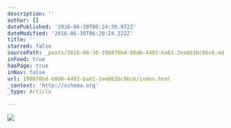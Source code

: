 ```yaml
---
description: ''
author: []
datePublished: '2016-06-30T06:24:30.972Z'
dateModified: '2016-06-30T06:20:24.222Z'
title: ''
starred: false
sourcePath: _posts/2016-06-30-198870bd-b8d6-4402-ba61-2ee861bc9bc6.md
inFeed: true
hasPage: true
inNav: false
url: 198870bd-b8d6-4402-ba61-2ee861bc9bc6/index.html
_context: 'http://schema.org'
_type: Article

---
```

![](https://the-grid-user-content.s3-us-west-2.amazonaws.com/bfc50809-31c5-4dd0-89f5-b87d192ff93f.jpg)
